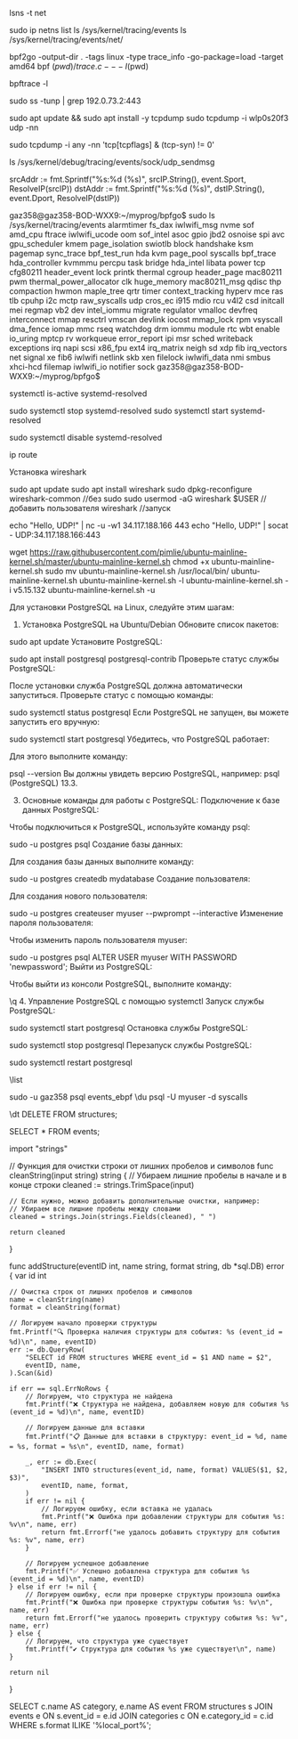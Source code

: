 lsns -t net


sudo ip netns list
ls /sys/kernel/tracing/events
ls /sys/kernel/tracing/events/net/




bpf2go -output-dir . -tags linux -type trace_info -go-package=load -target amd64 bpf $(pwd)/trace.c -- -I$(pwd)

bpftrace -l

sudo ss -tunp | grep 192.0.73.2:443


sudo apt update && sudo apt install -y tcpdump
sudo tcpdump -i wlp0s20f3 udp -nn

sudo tcpdump -i any -nn 'tcp[tcpflags] & (tcp-syn) != 0'

ls /sys/kernel/debug/tracing/events/sock/udp_sendmsg


srcAddr := fmt.Sprintf("%s:%d (%s)", srcIP.String(), event.Sport, ResolveIP(srcIP))
dstAddr := fmt.Sprintf("%s:%d (%s)", dstIP.String(), event.Dport, ResolveIP(dstIP))


gaz358@gaz358-BOD-WXX9:~/myprog/bpfgo$ sudo ls /sys/kernel/tracing/events
alarmtimer        fs_dax          iwlwifi_msg    nvme            sof
amd_cpu           ftrace          iwlwifi_ucode  oom             sof_intel
asoc              gpio            jbd2           osnoise         spi
avc               gpu_scheduler   kmem           page_isolation  swiotlb
block             handshake       ksm            pagemap         sync_trace
bpf_test_run      hda             kvm            page_pool       syscalls
bpf_trace         hda_controller  kvmmmu         percpu          task
bridge            hda_intel       libata         power           tcp
cfg80211          header_event    lock           printk          thermal
cgroup            header_page     mac80211       pwm             thermal_power_allocator
clk               huge_memory     mac80211_msg   qdisc           thp
compaction        hwmon           maple_tree     qrtr            timer
context_tracking  hyperv          mce            ras             tlb
cpuhp             i2c             mctp           raw_syscalls    udp
cros_ec           i915            mdio           rcu             v4l2
csd               initcall        mei            regmap          vb2
dev               intel_iommu     migrate        regulator       vmalloc
devfreq           interconnect    mmap           resctrl         vmscan
devlink           iocost          mmap_lock      rpm             vsyscall
dma_fence         iomap           mmc            rseq            watchdog
drm               iommu           module         rtc             wbt
enable            io_uring        mptcp          rv              workqueue
error_report      ipi             msr            sched           writeback
exceptions        irq             napi           scsi            x86_fpu
ext4              irq_matrix      neigh          sd              xdp
fib               irq_vectors     net            signal          xe
fib6              iwlwifi         netlink        skb             xen
filelock          iwlwifi_data    nmi            smbus           xhci-hcd
filemap           iwlwifi_io      notifier       sock
gaz358@gaz358-BOD-WXX9:~/myprog/bpfgo$ 


systemctl is-active systemd-resolved

sudo systemctl stop systemd-resolved
sudo systemctl start systemd-resolved

sudo systemctl disable systemd-resolved

ip route

Установка wireshark

sudo apt update
sudo apt install wireshark
sudo dpkg-reconfigure wireshark-common //без sudo
sudo usermod -aG wireshark $USER //добавить пользователя
wireshark //запуск

echo "Hello, UDP!" | nc -u -w1 34.117.188.166 443
echo "Hello, UDP!" | socat - UDP:34.117.188.166:443


wget https://raw.githubusercontent.com/pimlie/ubuntu-mainline-kernel.sh/master/ubuntu-mainline-kernel.sh
chmod +x ubuntu-mainline-kernel.sh
sudo mv ubuntu-mainline-kernel.sh /usr/local/bin/
ubuntu-mainline-kernel.sh
ubuntu-mainline-kernel.sh -l
ubuntu-mainline-kernel.sh -i v5.15.132
ubuntu-mainline-kernel.sh -u





Для установки PostgreSQL на Linux, следуйте этим шагам:

1. Установка PostgreSQL на Ubuntu/Debian
Обновите список пакетов:


sudo apt update
Установите PostgreSQL:


sudo apt install postgresql postgresql-contrib
Проверьте статус службы PostgreSQL:

После установки служба PostgreSQL должна автоматически запуститься. Проверьте статус с помощью команды:


sudo systemctl status postgresql
Если PostgreSQL не запущен, вы можете запустить его вручную:


sudo systemctl start postgresql
Убедитесь, что PostgreSQL работает:

Для этого выполните команду:


psql --version
Вы должны увидеть версию PostgreSQL, например: psql (PostgreSQL) 13.3.


3. Основные команды для работы с PostgreSQL:
Подключение к базе данных PostgreSQL:

Чтобы подключиться к PostgreSQL, используйте команду psql:


sudo -u postgres psql
Создание базы данных:

Для создания базы данных выполните команду:


sudo -u postgres createdb mydatabase
Создание пользователя:

Для создания нового пользователя:


sudo -u postgres createuser myuser --pwprompt --interactive
Изменение пароля пользователя:

Чтобы изменить пароль пользователя myuser:


sudo -u postgres psql
ALTER USER myuser WITH PASSWORD 'newpassword';
Выйти из PostgreSQL:

Чтобы выйти из консоли PostgreSQL, выполните команду:


\q
4. Управление PostgreSQL с помощью systemctl
Запуск службы PostgreSQL:


sudo systemctl start postgresql
Остановка службы PostgreSQL:


sudo systemctl stop postgresql
Перезапуск службы PostgreSQL:


sudo systemctl restart postgresql

\list

sudo -u gaz358 psql events_ebpf
\du
psql -U myuser -d syscalls

\dt
DELETE FROM structures;

SELECT * FROM events;




import "strings"

// Функция для очистки строки от лишних пробелов и символов
func cleanString(input string) string {
    // Убираем лишние пробелы в начале и в конце строки
    cleaned := strings.TrimSpace(input)

    // Если нужно, можно добавить дополнительные очистки, например:
    // Убираем все лишние пробелы между словами
    cleaned = strings.Join(strings.Fields(cleaned), " ")

    return cleaned
}

func addStructure(eventID int, name string, format string, db *sql.DB) error {
    var id int

    // Очистка строк от лишних пробелов и символов
    name = cleanString(name)
    format = cleanString(format)

    // Логируем начало проверки структуры
    fmt.Printf("🔍 Проверка наличия структуры для события: %s (event_id = %d)\n", name, eventID)
    err := db.QueryRow(
        "SELECT id FROM structures WHERE event_id = $1 AND name = $2",
        eventID, name,
    ).Scan(&id)

    if err == sql.ErrNoRows {
        // Логируем, что структура не найдена
        fmt.Printf("❌ Структура не найдена, добавляем новую для события %s (event_id = %d)\n", name, eventID)

        // Логируем данные для вставки
        fmt.Printf("📋 Данные для вставки в структуру: event_id = %d, name = %s, format = %s\n", eventID, name, format)

        _, err := db.Exec(
            "INSERT INTO structures(event_id, name, format) VALUES($1, $2, $3)",
            eventID, name, format,
        )
        if err != nil {
            // Логируем ошибку, если вставка не удалась
            fmt.Printf("❌ Ошибка при добавлении структуры для события %s: %v\n", name, err)
            return fmt.Errorf("не удалось добавить структуру для события %s: %v", name, err)
        }

        // Логируем успешное добавление
        fmt.Printf("✅ Успешно добавлена структура для события %s (event_id = %d)\n", name, eventID)
    } else if err != nil {
        // Логируем ошибку, если при проверке структуры произошла ошибка
        fmt.Printf("❌ Ошибка при проверке структуры события %s: %v\n", name, err)
        return fmt.Errorf("не удалось проверить структуру события %s: %v", name, err)
    } else {
        // Логируем, что структура уже существует
        fmt.Printf("✔️ Структура для события %s уже существует\n", name)
    }

    return nil
}


SELECT 
    c.name AS category,
    e.name AS event
FROM 
    structures s
JOIN 
    events e ON s.event_id = e.id
JOIN 
    categories c ON e.category_id = c.id
WHERE 
    s.format ILIKE '%local_port%';



